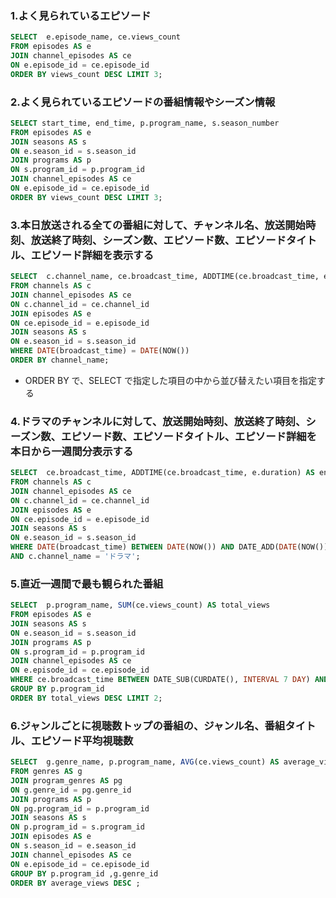 ### 1.よく見られているエピソード
```sql
SELECT  e.episode_name, ce.views_count
FROM episodes AS e
JOIN channel_episodes AS ce
ON e.episode_id = ce.episode_id
ORDER BY views_count DESC LIMIT 3;
```

### 2.よく見られているエピソードの番組情報やシーズン情報
```sql
SELECT start_time, end_time, p.program_name, s.season_number
FROM episodes AS e
JOIN seasons AS s
ON e.season_id = s.season_id
JOIN programs AS p
ON s.program_id = p.program_id
JOIN channel_episodes AS ce
ON e.episode_id = ce.episode_id
ORDER BY views_count DESC LIMIT 3;
```

### 3.本日放送される全ての番組に対して、チャンネル名、放送開始時刻、放送終了時刻、シーズン数、エピソード数、エピソードタイトル、エピソード詳細を表示する
```sql
SELECT  c.channel_name, ce.broadcast_time, ADDTIME(ce.broadcast_time, e.duration) AS end_time, season_number, episode_number, episode_name, episode_detail
FROM channels AS c
JOIN channel_episodes AS ce
ON c.channel_id = ce.channel_id
JOIN episodes AS e
ON ce.episode_id = e.episode_id
JOIN seasons AS s
ON e.season_id = s.season_id
WHERE DATE(broadcast_time) = DATE(NOW())
ORDER BY channel_name;
```
- ORDER BY で、SELECT で指定した項目の中から並び替えたい項目を指定する
### 4.ドラマのチャンネルに対して、放送開始時刻、放送終了時刻、シーズン数、エピソード数、エピソードタイトル、エピソード詳細を本日から一週間分表示する
```sql
SELECT  ce.broadcast_time, ADDTIME(ce.broadcast_time, e.duration) AS end_time, s.season_number, e.episode_number, e.episode_name, e.episode_detail
FROM channels AS c
JOIN channel_episodes AS ce
ON c.channel_id = ce.channel_id
JOIN episodes AS e
ON ce.episode_id = e.episode_id
JOIN seasons AS s
ON e.season_id = s.season_id
WHERE DATE(broadcast_time) BETWEEN DATE(NOW()) AND DATE_ADD(DATE(NOW()), INTERVAL 7 DAY)
AND c.channel_name = 'ドラマ';
```

### 5.直近一週間で最も観られた番組
```sql
SELECT  p.program_name, SUM(ce.views_count) AS total_views
FROM episodes AS e
JOIN seasons AS s
ON e.season_id = s.season_id
JOIN programs AS p
ON s.program_id = p.program_id
JOIN channel_episodes AS ce
ON e.episode_id = ce.episode_id
WHERE ce.broadcast_time BETWEEN DATE_SUB(CURDATE(), INTERVAL 7 DAY) AND CURDATE()
GROUP BY p.program_id
ORDER BY total_views DESC LIMIT 2;
```
### 6.ジャンルごとに視聴数トップの番組の、ジャンル名、番組タイトル、エピソード平均視聴数
```sql
SELECT  g.genre_name, p.program_name, AVG(ce.views_count) AS average_views
FROM genres AS g
JOIN program_genres AS pg
ON g.genre_id = pg.genre_id
JOIN programs AS p
ON pg.program_id = p.program_id
JOIN seasons AS s
ON p.program_id = s.program_id
JOIN episodes AS e
ON s.season_id = e.season_id
JOIN channel_episodes AS ce
ON e.episode_id = ce.episode_id
GROUP BY p.program_id ,g.genre_id
ORDER BY average_views DESC ;
```
